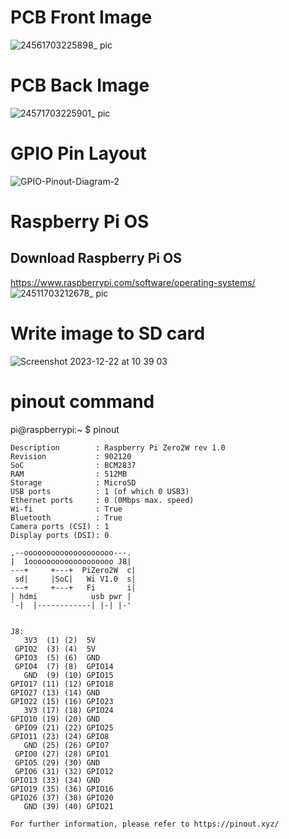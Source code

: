 
# PCB Front Image
![24561703225898_ pic](https://github.com/josthlee/RaspberryPi/assets/154501794/accdfc85-41b7-4e2c-9616-edd790e01f1b)

# PCB Back Image
![24571703225901_ pic](https://github.com/josthlee/RaspberryPi/assets/154501794/aab30295-d049-4c35-9969-3214df9fd52e)

# GPIO Pin Layout
![GPIO-Pinout-Diagram-2](https://github.com/josthlee/RaspberryPi/assets/154501794/463fd304-32f9-4e23-82b7-95522199f1ed)

# Raspberry Pi OS

## Download Raspberry Pi OS

https://www.raspberrypi.com/software/operating-systems/
![24511703212678_ pic](https://github.com/josthlee/RaspberryPi/assets/154501794/63d6aaa9-2a5f-42d1-9a30-90124a6ac664)

# Write image to SD card
![Screenshot 2023-12-22 at 10 39 03](https://github.com/josthlee/RaspberryPi/assets/154501794/3aeb4dfc-cf77-4b08-b9aa-d8978025c0aa)

# pinout command

pi@raspberrypi:~ $ pinout 

```
Description        : Raspberry Pi Zero2W rev 1.0
Revision           : 902120
SoC                : BCM2837
RAM                : 512MB
Storage            : MicroSD
USB ports          : 1 (of which 0 USB3)
Ethernet ports     : 0 (0Mbps max. speed)
Wi-fi              : True
Bluetooth          : True
Camera ports (CSI) : 1
Display ports (DSI): 0

,--oooooooooooooooooooo---.
|  1ooooooooooooooooooo J8|
---+     +---+  PiZero2W  c|
 sd|     |SoC|   Wi V1.0  s|
---+     +---+   Fi       i|
| hdmi            usb pwr |
`-|  |------------| |-| |-'


J8:
   3V3  (1) (2)  5V    
 GPIO2  (3) (4)  5V    
 GPIO3  (5) (6)  GND   
 GPIO4  (7) (8)  GPIO14
   GND  (9) (10) GPIO15
GPIO17 (11) (12) GPIO18
GPIO27 (13) (14) GND   
GPIO22 (15) (16) GPIO23
   3V3 (17) (18) GPIO24
GPIO10 (19) (20) GND   
 GPIO9 (21) (22) GPIO25
GPIO11 (23) (24) GPIO8 
   GND (25) (26) GPIO7 
 GPIO0 (27) (28) GPIO1 
 GPIO5 (29) (30) GND   
 GPIO6 (31) (32) GPIO12
GPIO13 (33) (34) GND   
GPIO19 (35) (36) GPIO16
GPIO26 (37) (38) GPIO20
   GND (39) (40) GPIO21

For further information, please refer to https://pinout.xyz/
```
